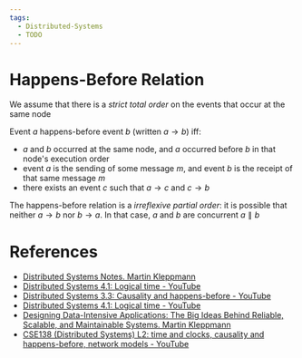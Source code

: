 ```yaml
---
tags:
  - Distributed-Systems
  - TODO
---
```


# Happens-Before Relation

We assume that there is a *strict total order* on the events that occur at the same node

Event $a$ happens-before event $b$ (written $a \to b$) iff:

- $a$ and $b$ occurred at the same node, and $a$ occurred before $b$ in that node's execution order
- event $a$ is the sending of some message $m$, and event $b$ is the receipt of that same message $m$
- there exists an event $c$ such that $a \to c$ and $c \to b$

The happens-before relation is a *irreflexive partial order*: it is possible that neither $a \to b$ nor $b \to a$. In that case, $a$ and $b$ are concurrent $a\parallel b$

# References

- [Distributed Systems Notes. Martin Kleppmann](References.md#Distributed%20Systems%20Notes.%20Martin%20Kleppmann)
- [Distributed Systems 4.1: Logical time - YouTube](https://youtu.be/x-D8iFU1d-o?si=NES6wXImu9M631-K)
- [Distributed Systems 3.3: Causality and happens-before - YouTube](https://youtu.be/OKHIdpOAxto?si=rrCkm_SUMNsggTpJ)
- [Distributed Systems 4.1: Logical time - YouTube](https://youtu.be/x-D8iFU1d-o?si=4jKJJJuZ8NhMI9u5)
- [Designing Data-Intensive Applications: The Big Ideas Behind Reliable, Scalable, and Maintainable Systems. Martin Kleppmann](References.md#Designing%20Data-Intensive%20Applications%20The%20Big%20Ideas%20Behind%20Reliable,%20Scalable,%20and%20Maintainable%20Systems.%20Martin%20Kleppmann)
- [CSE138 (Distributed Systems) L2: time and clocks, causality and happens-before, network models - YouTube](https://youtu.be/3J9lqpMjA2I?si=iqzOg9JucHDO03sk)
